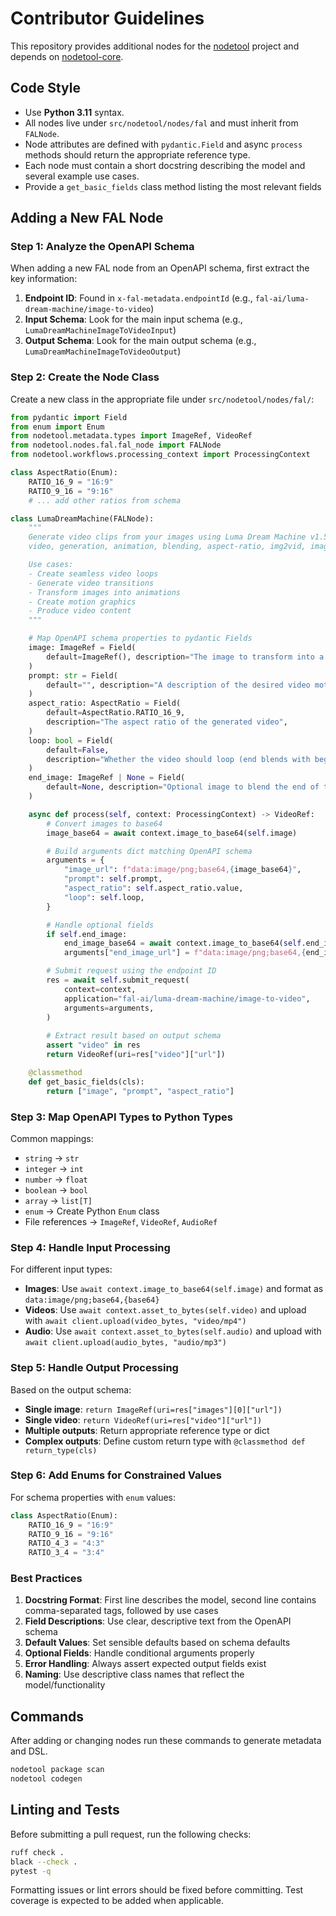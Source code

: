 # Contributor Guidelines

This repository provides additional nodes for the [nodetool](https://github.com/nodetool-ai/nodetool) project and depends on [nodetool-core](https://github.com/nodetool-ai/nodetool-core).

## Code Style

- Use **Python 3.11** syntax.
- All nodes live under `src/nodetool/nodes/fal` and must inherit from `FALNode`.
- Node attributes are defined with `pydantic.Field` and async `process` methods should return the appropriate reference type.
- Each node must contain a short docstring describing the model and several example use cases.
- Provide a `get_basic_fields` class method listing the most relevant fields

## Adding a New FAL Node

### Step 1: Analyze the OpenAPI Schema

When adding a new FAL node from an OpenAPI schema, first extract the key information:

1. **Endpoint ID**: Found in `x-fal-metadata.endpointId` (e.g., `fal-ai/luma-dream-machine/image-to-video`)
2. **Input Schema**: Look for the main input schema (e.g., `LumaDreamMachineImageToVideoInput`)
3. **Output Schema**: Look for the main output schema (e.g., `LumaDreamMachineImageToVideoOutput`)

### Step 2: Create the Node Class

Create a new class in the appropriate file under `src/nodetool/nodes/fal/`:

```python
from pydantic import Field
from enum import Enum
from nodetool.metadata.types import ImageRef, VideoRef
from nodetool.nodes.fal.fal_node import FALNode
from nodetool.workflows.processing_context import ProcessingContext

class AspectRatio(Enum):
    RATIO_16_9 = "16:9"
    RATIO_9_16 = "9:16"
    # ... add other ratios from schema

class LumaDreamMachine(FALNode):
    """
    Generate video clips from your images using Luma Dream Machine v1.5. Supports various aspect ratios and optional end-frame blending.
    video, generation, animation, blending, aspect-ratio, img2vid, image-to-video

    Use cases:
    - Create seamless video loops
    - Generate video transitions
    - Transform images into animations
    - Create motion graphics
    - Produce video content
    """

    # Map OpenAPI schema properties to pydantic Fields
    image: ImageRef = Field(
        default=ImageRef(), description="The image to transform into a video"
    )
    prompt: str = Field(
        default="", description="A description of the desired video motion and style"
    )
    aspect_ratio: AspectRatio = Field(
        default=AspectRatio.RATIO_16_9,
        description="The aspect ratio of the generated video",
    )
    loop: bool = Field(
        default=False,
        description="Whether the video should loop (end blends with beginning)",
    )
    end_image: ImageRef | None = Field(
        default=None, description="Optional image to blend the end of the video with"
    )

    async def process(self, context: ProcessingContext) -> VideoRef:
        # Convert images to base64
        image_base64 = await context.image_to_base64(self.image)

        # Build arguments dict matching OpenAPI schema
        arguments = {
            "image_url": f"data:image/png;base64,{image_base64}",
            "prompt": self.prompt,
            "aspect_ratio": self.aspect_ratio.value,
            "loop": self.loop,
        }

        # Handle optional fields
        if self.end_image:
            end_image_base64 = await context.image_to_base64(self.end_image)
            arguments["end_image_url"] = f"data:image/png;base64,{end_image_base64}"

        # Submit request using the endpoint ID
        res = await self.submit_request(
            context=context,
            application="fal-ai/luma-dream-machine/image-to-video",
            arguments=arguments,
        )
        
        # Extract result based on output schema
        assert "video" in res
        return VideoRef(uri=res["video"]["url"])

    @classmethod
    def get_basic_fields(cls):
        return ["image", "prompt", "aspect_ratio"]
```

### Step 3: Map OpenAPI Types to Python Types

Common mappings:
- `string` → `str`
- `integer` → `int`
- `number` → `float`
- `boolean` → `bool`
- `array` → `list[T]`
- `enum` → Create Python `Enum` class
- File references → `ImageRef`, `VideoRef`, `AudioRef`

### Step 4: Handle Input Processing

For different input types:
- **Images**: Use `await context.image_to_base64(self.image)` and format as `data:image/png;base64,{base64}`
- **Videos**: Use `await context.asset_to_bytes(self.video)` and upload with `await client.upload(video_bytes, "video/mp4")`
- **Audio**: Use `await context.asset_to_bytes(self.audio)` and upload with `await client.upload(audio_bytes, "audio/mp3")`

### Step 5: Handle Output Processing

Based on the output schema:
- **Single image**: `return ImageRef(uri=res["images"][0]["url"])`
- **Single video**: `return VideoRef(uri=res["video"]["url"])`
- **Multiple outputs**: Return appropriate reference type or dict
- **Complex outputs**: Define custom return type with `@classmethod def return_type(cls)`

### Step 6: Add Enums for Constrained Values

For schema properties with `enum` values:

```python
class AspectRatio(Enum):
    RATIO_16_9 = "16:9"
    RATIO_9_16 = "9:16"
    RATIO_4_3 = "4:3"
    RATIO_3_4 = "3:4"
```

### Best Practices

1. **Docstring Format**: First line describes the model, second line contains comma-separated tags, followed by use cases
2. **Field Descriptions**: Use clear, descriptive text from the OpenAPI schema
3. **Default Values**: Set sensible defaults based on schema defaults
4. **Optional Fields**: Handle conditional arguments properly
5. **Error Handling**: Always assert expected output fields exist
6. **Naming**: Use descriptive class names that reflect the model/functionality

## Commands

After adding or changing nodes run these commands to generate metadata and DSL.

```bash
nodetool package scan
nodetool codegen
```

## Linting and Tests

Before submitting a pull request, run the following checks:

```bash
ruff check .
black --check .
pytest -q
```

Formatting issues or lint errors should be fixed before committing. Test coverage is expected to be added when applicable.
